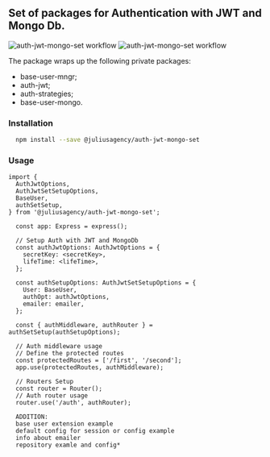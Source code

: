 ## Set of packages for Authentication with JWT and Mongo Db.
![auth-jwt-mongo-set workflow](https://github.com/juliusagency/jla-node-monorepo/actions/workflows/auth-jwt-mongo-set-test.yaml/badge.svg)
![auth-jwt-mongo-set workflow](https://github.com/juliusagency/jla-node-monorepo/actions/workflows/auth-jwt-mongo-set-github.yaml/badge.svg)

The package wraps up the following private packages:
  - base-user-mngr;
  - auth-jwt;
  - auth-strategies;
  - base-user-mongo.

### Installation
```bash
  npm install --save @juliusagency/auth-jwt-mongo-set
```

### Usage  
```
import {
  AuthJwtOptions,
  AuthJwtSetSetupOptions,
  BaseUser,
  authSetSetup,
} from '@juliusagency/auth-jwt-mongo-set';

  const app: Express = express();

  // Setup Auth with JWT and MongoDb
  const authJwtOptions: AuthJwtOptions = {
    secretKey: <secretKey>,
    lifeTime: <lifeTime>,
  };

  const authSetupOptions: AuthJwtSetSetupOptions = {
    User: BaseUser,
    authOpt: authJwtOptions,
    emailer: emailer,
  };

  const { authMiddleware, authRouter } = authSetSetup(authSetupOptions);

  // Auth middleware usage
  // Define the protected routes
  const protectedRoutes = ['/first', '/second'];
  app.use(protectedRoutes, authMiddleware);

  // Routers Setup
  const router = Router();
  // Auth router usage
  router.use('/auth', authRouter);

  ADDITION:
  base user extension example
  default config for session or config example
  info about emailer
  repository examle and config*
```
